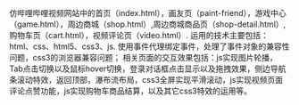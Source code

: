 仿哔哩哔哩视频网站中的首页（index.html），画友页（paint-friend），游戏中心（game.html），周边商城（shop.html）,周边商城商品页（shop-detail.html）,购物车页（cart.html），视频评论页（video.html）.
运用的技术主要包括：html、css、html5、css3、js.
使用事件代理绑定事件，处理了事件对象的兼容性问题，css3的浏览器兼容问题；
相关页面的交互效果包括：js实现图片轮播，Tab点击切换以及鼠标hover切换，登录对话框点击显示以及拖拽效果，侧边导航条滚动特效，返回顶部，瀑布流布局，css3全屏实现平滑滚动，js实现视频页面评论点赞功能，js实现购物车商品结算，以及其它css3特效的运用等。

